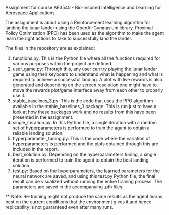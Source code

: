 Assignment for course AE3540 - Bio-inspired Intelligence and Learning for Aerospace Applications

The assignment is about using a Reinforcement learning algorithm for landing the lunar lander using the OpenAI-Gymnasium library. Proximal Policy Optimization (PPO) has been used as the algorithm to make the agent learn the right actions to take to successfully land the lander.

The files in the repository are as explained:

1. functions.py: This is the Python file where all the functions required for various purposes within the project are defined.
2. user_game.py: Through this, any user can try playing the lunar lander game using their keyboard to understand what is happening and what is required to achieve a successful landing. A plot with live rewards is also generated and depending on the screen resolution one might have to move the rewards plot/game interface away from each other to properly use it.
3. stable_baselines_3.py: This is the code that uses the PPO algorithm available in the stable_baselines_3 package. This is run just to have a look at how these packages work and no results from this have been presented in the assignment.
4. single_iteration.py: In this Python file, a single iteration with a random set of hyperparameters is performed to train the agent to obtain a reliable landing solution.
5. hyperparameter_tuning.py: This is the code where the variation of hyperparameters is performed and the plots obtained through this are included in the report.
6. best_solution.py: Depending on the hyperparameters tuning, a single iteration is performed to train the agent to obtain the best landing solution.
7. test.py: Based on the hyperparameters, the learned parameters for the neural network are saved, and using this test.py Python file, the final result can be visualized without running the entire training process. The parameters are saved in the accompanying .pth files.


** Note: Re-training might not produce the same results as the agent learns best on the current conditions that the environment gives it and hence replicability is not guaranteed even after many runs.
